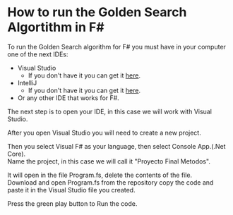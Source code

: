 # How to run the Golden Search Algortithm in F#
To run the Golden Search algorithm for F# you must have in your computer one of the next IDEs: <br />
* Visual Studio
    * If you don't have it you can get it [here](https://www.visualstudio.com/downloads/).
* IntelliJ 
    * If you don't have it you can get it [here](https://www.jetbrains.com/idea/download/#section=windows).
* Or any other IDE that works for F#. <br />

The next step is to open your IDE, in this case we will work with Visual Studio. <br />

After you open Visual Studio you will need to create a new project. <br />

Then you select Visual F# as your language, then select Console App.(.Net Core).<br />
Name the project, in this case we will call it "Proyecto Final Metodos". <br />

It will open in the file Program.fs, delete the contents of the file. <br /> 
Download and open Program.fs from the repository copy the code and paste it in the Visual Studio file you created.<br />

Press the green play button to Run the code.


